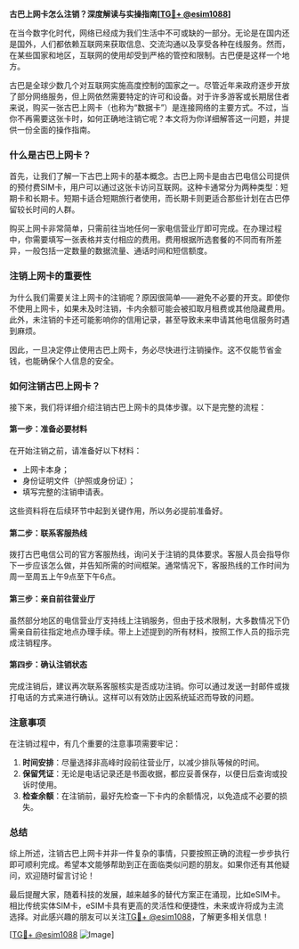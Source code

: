 **古巴上网卡怎么注销？深度解读与实操指南[[TG💪+ @esim1088](https://t.me/s/esim1088)]**

在当今数字化时代，网络已经成为我们生活中不可或缺的一部分。无论是在国内还是国外，人们都依赖互联网来获取信息、交流沟通以及享受各种在线服务。然而，在某些国家和地区，互联网的使用却受到严格的管控和限制。古巴便是这样一个地方。

古巴是全球少数几个对互联网实施高度控制的国家之一。尽管近年来政府逐步开放了部分网络服务，但上网依然需要特定的许可和设备。对于许多游客或长期居住者来说，购买一张古巴上网卡（也称为“数据卡”）是连接网络的主要方式。不过，当你不再需要这张卡时，如何正确地注销它呢？本文将为你详细解答这一问题，并提供一份全面的操作指南。

### 什么是古巴上网卡？

首先，让我们了解一下古巴上网卡的基本概念。古巴上网卡是由古巴电信公司提供的预付费SIM卡，用户可以通过这张卡访问互联网。这种卡通常分为两种类型：短期卡和长期卡。短期卡适合短期旅行者使用，而长期卡则更适合那些计划在古巴停留较长时间的人群。

购买上网卡非常简单，只需前往当地任何一家电信营业厅即可完成。在办理过程中，你需要填写一张表格并支付相应的费用。费用根据所选套餐的不同而有所差异，一般包括一定数量的数据流量、通话时间和短信额度。

### 注销上网卡的重要性

为什么我们需要关注上网卡的注销呢？原因很简单——避免不必要的开支。即使你不使用上网卡，如果未及时注销，卡内余额可能会被扣取月租费或其他隐藏费用。此外，未注销的卡还可能影响你的信用记录，甚至导致未来申请其他电信服务时遇到麻烦。

因此，一旦决定停止使用古巴上网卡，务必尽快进行注销操作。这不仅能节省金钱，也能确保个人信息的安全。

### 如何注销古巴上网卡？

接下来，我们将详细介绍注销古巴上网卡的具体步骤。以下是完整的流程：

#### 第一步：准备必要材料

在开始注销之前，请准备好以下材料：
- 上网卡本身；
- 身份证明文件（护照或身份证）；
- 填写完整的注销申请表。

这些资料将在后续环节中起到关键作用，所以务必提前准备好。

#### 第二步：联系客服热线

拨打古巴电信公司的官方客服热线，询问关于注销的具体要求。客服人员会指导你下一步应该怎么做，并告知所需的时间框架。通常情况下，客服热线的工作时间为周一至周五上午9点至下午6点。

#### 第三步：亲自前往营业厅

虽然部分地区的电信营业厅支持线上注销服务，但由于技术限制，大多数情况下仍需亲自前往指定地点办理手续。带上上述提到的所有材料，按照工作人员的指示完成注销程序。

#### 第四步：确认注销状态

完成注销后，建议再次联系客服核实是否成功注销。你可以通过发送一封邮件或拨打电话的方式来进行确认。这样可以有效防止因系统延迟而导致的问题。

### 注意事项

在注销过程中，有几个重要的注意事项需要牢记：
1. **时间安排**：尽量选择非高峰时段前往营业厅，以减少排队等候的时间。
2. **保留凭证**：无论是电话记录还是书面收据，都应妥善保存，以便日后查询或投诉时使用。
3. **检查余额**：在注销前，最好先检查一下卡内的余额情况，以免造成不必要的损失。

### 总结

综上所述，注销古巴上网卡并非一件复杂的事情，只要按照正确的流程一步步执行即可顺利完成。希望本文能够帮助到正在面临类似问题的朋友。如果你还有其他疑问，欢迎随时留言讨论！

最后提醒大家，随着科技的发展，越来越多的替代方案正在涌现，比如eSIM卡。相比传统实体SIM卡，eSIM卡具有更高的灵活性和便捷性，未来或许将成为主流选择。对此感兴趣的朋友可以关注[TG💪+ @esim1088](https://t.me/s/esim1088)，了解更多相关信息！

[[TG💪+ @esim1088](https://t.me/s/esim1088) ![Image](https://i.postimg.cc/4NQfJmqS/Snipaste-2025-05-13-00-14-12.png)]